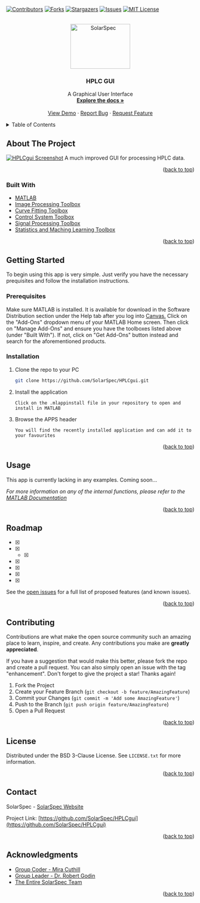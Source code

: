 <div id="top"></div>

<!-- PROJECT SHIELDS -->
[![Contributors][contributors-shield]][contributors-url]
[![Forks][forks-shield]][forks-url]
[![Stargazers][stars-shield]][stars-url]
[![Issues][issues-shield]][issues-url]
[![MIT License][license-shield]][license-url]



<!-- PROJECT LOGO -->
<br />
<div align="center">
  <a href="https://github.com/SolarSpec/HPLCgui">
    <img src="HPLCguiGUI_resources/logo.png" alt="SolarSpec" width="160" height="120">
  </a>

<h3 align="center">HPLC GUI</h3>

  <p align="center">
    A Graphical User Interface
    <br />
    <a href="https://github.com/SolarSpec/HPLCgui"><strong>Explore the docs »</strong></a>
    <br />
    <br />
    <a href="https://github.com/SolarSpec/HPLCgui">View Demo</a>
    ·
    <a href="https://github.com/SolarSpec/HPLCgui/issues">Report Bug</a>
    ·
    <a href="https://github.com/SolarSpec/HPLCgui/issues">Request Feature</a>
  </p>
</div>



<!-- TABLE OF CONTENTS -->
<details>
  <summary>Table of Contents</summary>
  <ol>
    <li>
      <a href="#about-the-project">About The Project</a>
      <ul>
        <li><a href="#built-with">Built With</a></li>
      </ul>
    </li>
    <li>
      <a href="#getting-started">Getting Started</a>
      <ul>
        <li><a href="#prerequisites">Prerequisites</a></li>
        <li><a href="#installation">Installation</a></li>
      </ul>
    </li>
    <li><a href="#usage">Usage</a></li>
    <li><a href="#roadmap">Roadmap</a></li>
    <li><a href="#contributing">Contributing</a></li>
    <li><a href="#license">License</a></li>
    <li><a href="#contact">Contact</a></li>
    <li><a href="#acknowledgments">Acknowledgments</a></li>
  </ol>
</details>



<!-- ABOUT THE PROJECT -->
## About The Project

[![HPLCgui Screenshot][product-screenshot]](https://solarspec.ok.ubc.ca/)
A much improved GUI for processing HPLC data.

<p align="right">(<a href="#top">back to top</a>)</p>



### Built With

* [MATLAB](https://www.mathworks.com/products/matlab.html)
* [Image Processing Toolbox](https://www.mathworks.com/help/images/)
* [Curve Fitting Toolbox](https://www.mathworks.com/help/curvefit/)
* [Control System Toolbox](https://www.mathworks.com/help/control/)
* [Signal Processing Toolbox](https://www.mathworks.com/help/signal/)
* [Statistics and Maching Learning Toolbox](https://www.mathworks.com/help/stats/)

<p align="right">(<a href="#top">back to top</a>)</p>



<!-- GETTING STARTED -->
## Getting Started

To begin using this app is very simple. Just verify you have the necessary prequisites and follow the installation instructions.

### Prerequisites

Make sure MATLAB is installed. It is available for download in the Software Distribution section under the Help tab after you log into [Canvas.](https://canvas.ubc.ca/)
Click on the "Add-Ons" dropdown menu of your MATLAB Home screen. Then click on "Manage Add-Ons" and ensure you have the toolboxes listed above (under "Built With"). If not, click on "Get Add-Ons" button instead and search for the aforementioned products.

### Installation

1. Clone the repo to your PC
   ```sh
   git clone https://github.com/SolarSpec/HPLCgui.git
   ```
2. Install the application
   ```
   Click on the .mlappinstall file in your repository to open and install in MATLAB
   ```
3. Browse the APPS header
   ```
   You will find the recently installed application and can add it to your favourites
   ```

<p align="right">(<a href="#top">back to top</a>)</p>



<!-- USAGE EXAMPLES -->
## Usage

This app is currently lacking in any examples. Coming soon...

_For more information on any of the internal functions, please refer to the [MATLAB Documentation](https://www.mathworks.com/help/matlab/)_

<p align="right">(<a href="#top">back to top</a>)</p>



<!-- ROADMAP -->
## Roadmap

- [X] 
- [X] 
    - [X] 
- [X] 
- [X] 
- [X] 
- [X] 

See the [open issues](https://github.com/SolarSpec/HPLCgui/issues) for a full list of proposed features (and known issues).

<p align="right">(<a href="#top">back to top</a>)</p>



<!-- CONTRIBUTING -->
## Contributing

Contributions are what make the open source community such an amazing place to learn, inspire, and create. Any contributions you make are **greatly appreciated**.

If you have a suggestion that would make this better, please fork the repo and create a pull request. You can also simply open an issue with the tag "enhancement".
Don't forget to give the project a star! Thanks again!

1. Fork the Project
2. Create your Feature Branch (`git checkout -b feature/AmazingFeature`)
3. Commit your Changes (`git commit -m 'Add some AmazingFeature'`)
4. Push to the Branch (`git push origin feature/AmazingFeature`)
5. Open a Pull Request

<p align="right">(<a href="#top">back to top</a>)</p>



<!-- LICENSE -->
## License

Distributed under the BSD 3-Clause License. See `LICENSE.txt` for more information.

<p align="right">(<a href="#top">back to top</a>)</p>



<!-- CONTACT -->
## Contact

SolarSpec - [SolarSpec Website](https://solarspec.ok.ubc.ca/)

Project Link: [https://github.com/SolarSpec/HPLCgui](https://github.com/SolarSpec/HPLCgui)

<p align="right">(<a href="#top">back to top</a>)</p>



<!-- ACKNOWLEDGMENTS -->
## Acknowledgments
* [Group Coder - Mira Cuthill](https://solarspec.ok.ubc.ca/people/)
* [Group Leader - Dr. Robert Godin](https://solarspec.ok.ubc.ca/people/)
* [The Entire SolarSpec Team](https://solarspec.ok.ubc.ca/people/)

<p align="right">(<a href="#top">back to top</a>)</p>



<!-- MARKDOWN LINKS & IMAGES -->
<!-- https://www.markdownguide.org/basic-syntax/#reference-style-links -->
[contributors-shield]: https://img.shields.io/github/contributors/SolarSpec/HPLCgui.svg?style=for-the-badge
[contributors-url]: https://github.com/SolarSpec/HPLCgui/graphs/contributors
[forks-shield]: https://img.shields.io/github/forks/SolarSpec/HPLCgui.svg?style=for-the-badge
[forks-url]: https://github.com/SolarSpec/HPLCgui/network/members
[stars-shield]: https://img.shields.io/github/stars/SolarSpec/HPLCgui.svg?style=for-the-badge
[stars-url]: https://github.com/SolarSpec/HPLCgui/stargazers
[issues-shield]: https://img.shields.io/github/issues/SolarSpec/HPLCgui.svg?style=for-the-badge
[issues-url]: https://github.com/SolarSpec/HPLCgui/issues
[license-shield]: https://img.shields.io/github/license/SolarSpec/HPLCgui.svg?style=for-the-badge
[license-url]: https://github.com/SolarSpec/HPLCgui/blob/main/LICENSE.txt
[product-screenshot]: HPLCguiGUI_resources/Screenshot.png